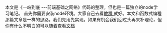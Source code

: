 
本文是《一站到底 ---前端基础之网络》代码的整理。但也是一篇独立的node学习笔记。
首先你需要安装node环境。大家自己去看[教程 ](https://www.runoob.com/nodejs/nodejs-http-server.html "教程")就好。本文和函数式编程那篇文章是一样的思路。我们先用先实现。如果有机会我们回过头再来补理论，但你有什么不明白的可以随着查看[文档 ](http://nodejs.cn/api/assert.html "文档")


